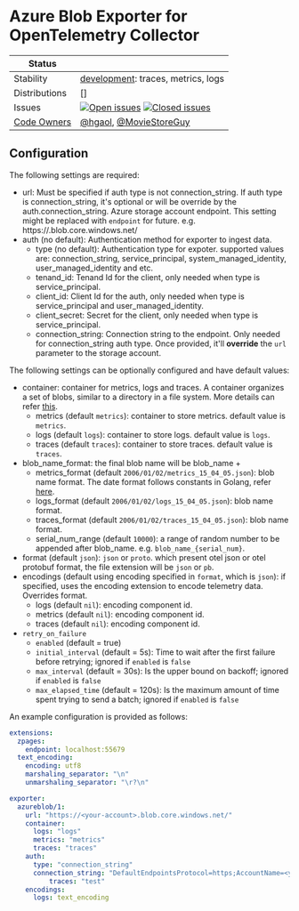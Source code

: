 # Azure Blob Exporter for OpenTelemetry Collector

<!-- status autogenerated section -->
| Status        |           |
| ------------- |-----------|
| Stability     | [development]: traces, metrics, logs   |
| Distributions | [] |
| Issues        | [![Open issues](https://img.shields.io/github/issues-search/open-telemetry/opentelemetry-collector-contrib?query=is%3Aissue%20is%3Aopen%20label%3Aexporter%2Fazureblob%20&label=open&color=orange&logo=opentelemetry)](https://github.com/open-telemetry/opentelemetry-collector-contrib/issues?q=is%3Aopen+is%3Aissue+label%3Aexporter%2Fazureblob) [![Closed issues](https://img.shields.io/github/issues-search/open-telemetry/opentelemetry-collector-contrib?query=is%3Aissue%20is%3Aclosed%20label%3Aexporter%2Fazureblob%20&label=closed&color=blue&logo=opentelemetry)](https://github.com/open-telemetry/opentelemetry-collector-contrib/issues?q=is%3Aclosed+is%3Aissue+label%3Aexporter%2Fazureblob) |
| [Code Owners](https://github.com/open-telemetry/opentelemetry-collector-contrib/blob/main/CONTRIBUTING.md#becoming-a-code-owner)    | [@hgaol](https://www.github.com/hgaol), [@MovieStoreGuy](https://www.github.com/MovieStoreGuy) |

[development]: https://github.com/open-telemetry/opentelemetry-collector/blob/main/docs/component-stability.md#development
<!-- end autogenerated section -->

## Configuration

The following settings are required:

- url: Must be specified if auth type is not connection_string. If auth type is connection_string, it's optional or will be override by the auth.connection_string. Azure storage account endpoint. This setting might be replaced with `endpoint` for future. e.g. https://<account-name>.blob.core.windows.net/
- auth (no default): Authentication method for exporter to ingest data.
  - type (no default): Authentication type for expoter. supported values are: connection_string, service_principal, system_managed_identity, user_managed_identity and etc.
  - tenand_id: Tenand Id for the client, only needed when type is service_principal.
  - client_id: Client Id for the auth, only needed when type is service_principal and user_managed_identity.
  - client_secret: Secret for the client, only needed when type is service_principal.
  - connection_string: Connection string to the endpoint. Only needed for connection_string auth type. Once provided, it'll **override** the `url` parameter to the storage account.


The following settings can be optionally configured and have default values:

- container: container for metrics, logs and traces. A container organizes a set of blobs, similar to a directory in a file system. More details can refer [this](https://learn.microsoft.com/en-us/azure/storage/blobs/storage-blobs-introduction#containers).
  - metrics (default `metrics`): container to store metrics. default value is `metrics`.
  - logs (default `logs`): container to store logs. default value is `logs`.
  - traces (default `traces`): container to store traces. default value is `traces`.
- blob_name_format: the final blob name will be blob_name + 
  - metrics_format (default `2006/01/02/metrics_15_04_05.json`): blob name format. The date format follows constants in Golang, refer [here](https://go.dev/src/time/format.go).
  - logs_format (default `2006/01/02/logs_15_04_05.json`): blob name format.
  - traces_format (default `2006/01/02/traces_15_04_05.json`): blob name format.
  - serial_num_range (default `10000`): a range of random number to be appended after blob_name. e.g. `blob_name_{serial_num}`.
- format (default `json`): `json` or `proto`. which present otel json or otel protobuf format, the file extension will be `json` or `pb`.
- encodings (default using encoding specified in `format`, which is `json`): if specified, uses the encoding extension to encode telemetry data. Overrides format.
  - logs (default `nil`): encoding component id.
  - metrics (default `nil`): encoding component id.
  - traces (default `nil`): encoding component id.
- `retry_on_failure`
  - `enabled` (default = true)
  - `initial_interval` (default = 5s): Time to wait after the first failure before retrying; ignored if `enabled` is `false`
  - `max_interval` (default = 30s): Is the upper bound on backoff; ignored if `enabled` is `false`
  - `max_elapsed_time` (default = 120s): Is the maximum amount of time spent trying to send a batch; ignored if `enabled` is `false`

An example configuration is provided as follows:

```yaml
extensions:
  zpages:
    endpoint: localhost:55679
  text_encoding:
    encoding: utf8
    marshaling_separator: "\n"
    unmarshaling_separator: "\r?\n"

exporter:
  azureblob/1:
    url: "https://<your-account>.blob.core.windows.net/"
    container:
      logs: "logs"
      metrics: "metrics"
      traces: "traces"
    auth:
      type: "connection_string"
      connection_string: "DefaultEndpointsProtocol=https;AccountName=<your-acount>;AccountKey=<account-key>;EndpointSuffix=core.windows.net"
          traces: "test"
    encodings:
      logs: text_encoding
```
